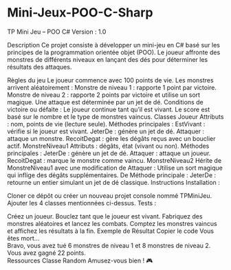 # Mini-Jeux-POO-C-Sharp
TP Mini Jeu – POO C#
Version : 1.0

Description
Ce projet consiste à développer un mini-jeu en C# basé sur les principes de la programmation orientée objet (POO). Le joueur affronte des monstres de différents niveaux en lançant des dés pour déterminer les résultats des attaques.

Règles du jeu
Le joueur commence avec 100 points de vie.
Les monstres arrivent aléatoirement :
Monstre de niveau 1 : rapporte 1 point par victoire.
Monstre de niveau 2 : rapporte 2 points par victoire et utilise un sort magique.
Une attaque est déterminée par un jet de dé.
Conditions de victoire ou défaite :
Le joueur continue tant qu’il est vivant.
Le score est basé sur le nombre et le type de monstres vaincus.
Classes
Joueur
Attributs : nom, points de vie (lecture seule).
Méthodes principales :
EstVivant : vérifie si le joueur est vivant.
JeterDe : génère un jet de dé.
Attaquer : attaque un monstre.
RecoitDegat : gère les dégâts reçus avec un bouclier actif.
MonstreNiveau1
Attributs : dégâts, état (vivant ou non).
Méthodes principales :
JeterDe : génère un jet de dé.
Attaquer : attaque un joueur.
RecoitDegat : marque le monstre comme vaincu.
MonstreNiveau2
Hérite de MonstreNiveau1 avec une modification de Attaquer :
Utilise un sort magique qui inflige des dégâts supplémentaires.
De
Méthode principale :
JeterDe : retourne un entier simulant un jet de dé classique.
Instructions
Installation :

Cloner ce dépôt ou créer un nouveau projet console nommé TPMiniJeu.
Ajouter les 4 classes mentionnées ci-dessus.
Tests :

Créez un joueur.
Bouclez tant que le joueur est vivant.
Fabriquez des monstres aléatoires et lancez les combats.
Comptez les monstres vaincus et affichez les résultats à la fin.
Exemple de Résultat
Copier le code
Vous êtes mort...  
Bravo, vous avez tué 6 monstres de niveau 1 et 8 monstres de niveau 2.  
Vous avez gagné 22 points.  
Ressources
Classe Random
Amusez-vous bien ! 🎮